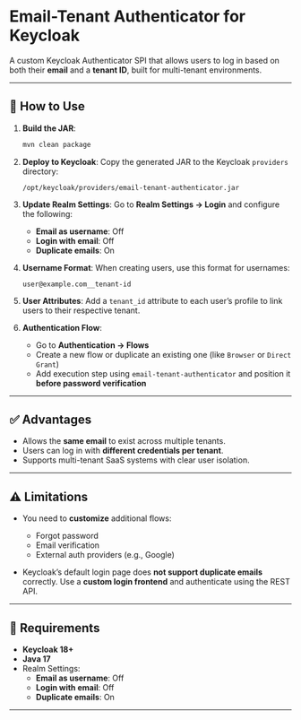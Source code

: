 # Email-Tenant Authenticator for Keycloak

A custom Keycloak Authenticator SPI that allows users to log in based on both their **email** and a **tenant ID**, built for multi-tenant environments.

---

## 🔧 How to Use

1. **Build the JAR**:
   ```bash
   mvn clean package
   ```

2. **Deploy to Keycloak**:
   Copy the generated JAR to the Keycloak `providers` directory:
   ```
   /opt/keycloak/providers/email-tenant-authenticator.jar
   ```

3. **Update Realm Settings**:
   Go to **Realm Settings → Login** and configure the following:
   - **Email as username**: Off  
   - **Login with email**: Off  
   - **Duplicate emails**: On  

4. **Username Format**:
   When creating users, use this format for usernames:
   ```
   user@example.com__tenant-id
   ```

5. **User Attributes**:
   Add a `tenant_id` attribute to each user’s profile to link users to their respective tenant.

6. **Authentication Flow**:
   - Go to **Authentication → Flows**
   - Create a new flow or duplicate an existing one (like `Browser` or `Direct Grant`)
   - Add execution step using `email-tenant-authenticator` and position it **before password verification**

---

## ✅ Advantages

- Allows the **same email** to exist across multiple tenants.
- Users can log in with **different credentials per tenant**.
- Supports multi-tenant SaaS systems with clear user isolation.

---

## ⚠️ Limitations

- You need to **customize** additional flows:
  - Forgot password
  - Email verification
  - External auth providers (e.g., Google)

- Keycloak’s default login page does **not support duplicate emails** correctly.
  Use a **custom login frontend** and authenticate using the REST API.

---

## 📌 Requirements

- **Keycloak 18+**
- **Java 17**
- Realm Settings:
  - **Email as username**: Off  
  - **Login with email**: Off  
  - **Duplicate emails**: On  

---
